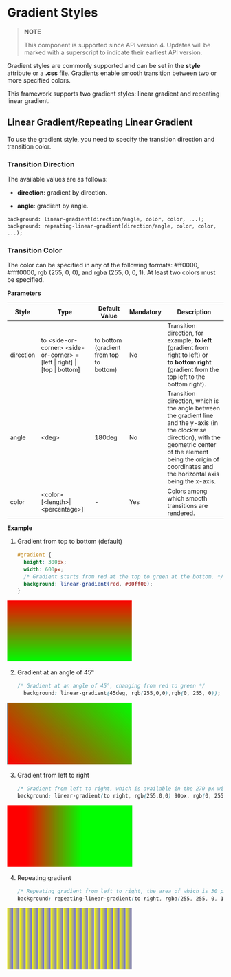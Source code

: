 # Gradient Styles

>  **NOTE**
>
>  This component is supported since API version 4. Updates will be marked with a superscript to indicate their earliest API version.

Gradient styles are commonly supported and can be set in the **style** attribute or a **.css** file. Gradients enable smooth transition between two or more specified colors.


This framework supports two gradient styles: linear gradient and repeating linear gradient.


## Linear Gradient/Repeating Linear Gradient

To use the gradient style, you need to specify the transition direction and transition color.


### Transition Direction

The available values are as follows:
- **direction**: gradient by direction.

- **angle**: gradient by angle.

```
background: linear-gradient(direction/angle, color, color, ...);
background: repeating-linear-gradient(direction/angle, color, color, ...);
```


### Transition Color

The color can be specified in any of the following formats: \#ff0000, \#ffff0000, rgb (255, 0, 0), and rgba (255, 0, 0, 1). At least two colors must be specified.

**Parameters**

| Style       | Type                                      | Default Value                         | Mandatory  | Description                                      |
| --------- | ---------------------------------------- | ---------------------------- | ---- | ---------------------------------------- |
| direction | to &lt;side-or-corner&gt;  &lt;side-or-corner&gt; = [left \| right] \| [top \| bottom] | to bottom (gradient from top to bottom)| No   | Transition direction, for example, **to left** (gradient from right to left) or<br>**to bottom right** (gradient from the top left to the bottom right).|
| angle     | &lt;deg&gt;                              | 180deg                       | No   | Transition direction, which is the angle between the gradient line and the y-axis (in the clockwise direction), with the geometric center of the element being the origin of coordinates and the horizontal axis being the x-axis.|
| color     | &lt;color&gt; [&lt;length&gt;\|&lt;percentage&gt;] | -                            | Yes   | Colors among which smooth transitions are rendered.                     |

**Example**
1. Gradient from top to bottom (default)

   ```css
   #gradient {
     height: 300px;
     width: 600px;
     /* Gradient starts from red at the top to green at the bottom. */
     background: linear-gradient(red, #00ff00);
   }
   ```

   

![111](figures/111.png)

2. Gradient at an angle of 45°

   ```css
   /* Gradient at an angle of 45°, changing from red to green */
     background: linear-gradient(45deg, rgb(255,0,0),rgb(0, 255, 0));
   ```

   

![222](figures/222.png)

3. Gradient from left to right

   ```css
   /* Gradient from left to right, which is available in the 270 px width between the left 90 px and the left 360 px (600*0.6) */
   background: linear-gradient(to right, rgb(255,0,0) 90px, rgb(0, 255, 0) 60%);
   ```

![333](figures/333.png)

4. Repeating gradient

   ```css
   /* Repeating gradient from left to right, the area of which is 30 px (60 – 30) and the opacity is 0.5 */
   background: repeating-linear-gradient(to right, rgba(255, 255, 0, 1) 30px,rgba(0, 0, 255, .5) 60px);
   ```

![444](figures/444.png)
